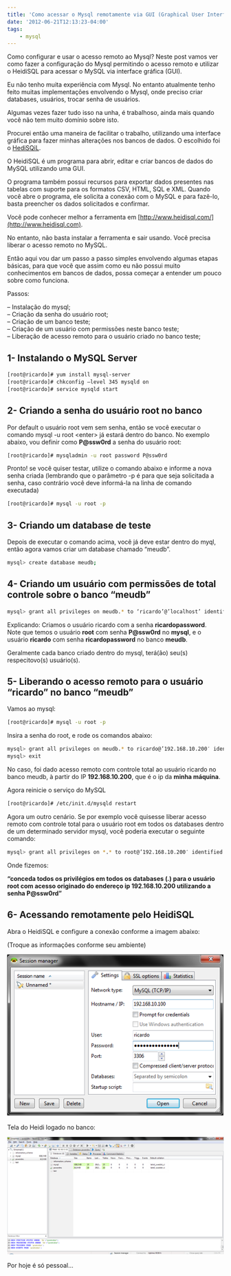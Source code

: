 ```yaml
---
title: 'Como acessar o Mysql remotamente via GUI (Graphical User Interface)'
date: '2012-06-21T12:13:23-04:00'
tags:
    - mysql
---
```


Como configurar e usar o acesso remoto ao Mysql? Neste post vamos ver como fazer a configuração do Mysql permitindo o acesso remoto e utilizar o HeidiSQL para acessar o MySQL via interface gráfica (GUI).

Eu não tenho muita experiência com Mysql. No entanto atualmente tenho feito muitas implementações envolvendo o Mysql, onde preciso criar databases, usuários, trocar senha de usuários.

Algumas vezes fazer tudo isso na unha, é trabalhoso, ainda mais quando você não tem muito domínio sobre isto.

Procurei então uma maneira de facilitar o trabalho, utilizando uma interface gráfica para fazer minhas alterações nos bancos de dados. O escolhido foi o [HediSQiL](http://www.heidisql.com).

O HeidiSQL é um programa para abrir, editar e criar bancos de dados do MySQL utilizando uma GUI.

O programa também possui recursos para exportar dados presentes nas tabelas com suporte para os formatos CSV, HTML, SQL e XML. Quando você abre o programa, ele solicita a conexão com o MySQL e para fazê-lo, basta preencher os dados solicitados e confirmar.

Você pode conhecer melhor a ferramenta em [http://www.heidisql.com/](http://www.heidisql.com).

No entanto, não basta instalar a ferramenta e sair usando. Você precisa liberar o acesso remoto no MySQL.

Então aqui vou dar um passo a passo simples envolvendo algumas etapas básicas, para que você que assim como eu não possui muito conhecimentos em bancos de dados, possa começar a entender um pouco sobre como funciona.

Passos:

– Instalação do mysql;  
– Criação da senha do usuário root;  
– Criação de um banco teste;  
– Criação de um usuário com permissões neste banco teste;  
– Liberação de acesso remoto para o usuário criado no banco teste;

## 1- Instalando o MySQL Server

```bash
[root@ricardo]# yum install mysql-server  
[root@ricardo]# chkconfig –level 345 mysqld on  
[root@ricardo]# service mysqld start
```

## 2- Criando a senha do usuário root no banco

Por default o usuário root vem sem senha, então se você executar o comando mysql -u root &lt;enter&gt; já estará dentro do banco. No exemplo abaixo, vou definir como **P@ssw0rd** a senha do usuário root:  

```bash
[root@ricardo]# mysqladmin -u root password P@ssw0rd
```

Pronto! se você quiser testar, utilize o comando abaixo e informe a nova senha criada (lembrando que o parâmetro -p é para que seja solicitada a senha, caso contrário você deve informá-la na linha de comando executada)  

```bash
[root@ricardo]# mysql -u root -p
```

## 3- Criando um database de teste

Depois de executar o comando acima, você já deve estar dentro do myql, então agora vamos criar um database chamado “meudb”.  

```bash
mysql> create database meudb;
```

## 4- Criando um usuário com permissões de total controle sobre o banco “meudb”

```bash
mysql> grant all privileges on meudb.* to ‘ricardo’@’localhost’ identified by ‘ricardopassword’;
```

Explicando: Criamos o usuário ricardo com a senha **ricardopassword**.  
Note que temos o usuário **root** com senha **P@ssw0rd** no **mysql**, e o usuário **ricardo** com senha **ricardopassword** no banco **meudb**.

Geralmente cada banco criado dentro do mysql, terá(ão) seu(s) respecitovo(s) usuário(s).

## 5- Liberando o acesso remoto para o usuário “ricardo” no banco “meudb”

Vamos ao mysql:  

```bash
[root@ricardo]# mysql -u root -p
```

Insira a senha do root, e rode os comandos abaixo:  

```bash
mysql> grant all privileges on meudb.* to ricardo@’192.168.10.200′ identified by ‘ricardopassword’;  
mysql> exit
```
No caso, foi dado acesso remoto com controle total ao usuário ricardo no banco meudb, à partir do IP **192.168.10.200**, que é o ip da **minha máquina**.

Agora reinicie o serviço do MySQL  

```bash
[root@ricardo]# /etc/init.d/mysqld restart
```

Agora um outro cenário. Se por exemplo você quisesse liberar acesso remoto com controle total para o usuário root em todos os databases dentro de um determinado servidor mysql, você poderia executar o seguinte comando:  

```bash
mysql> grant all privileges on *.* to root@’192.168.10.200′ identified by ‘P@ssw0rd’;
```
Onde fizemos:

**“conceda todos os privilégios em todos os databases (*.*) para o usuário root com acesso originado do endereço ip 192.168.10.200 utilizando a senha P@ssw0rd”**

## 6- Acessando remotamente pelo HeidiSQL

Abra o HeidiSQL e configure a conexão conforme a imagem abaixo:

(Troque as informações conforme seu ambiente)

[![1](/wp-content/uploads/2012/06/HeidiSQL1.png)](/wp-content/uploads/2012/06/HeidiSQL1.png)

Tela do Heidi logado no banco:

[![](/wp-content/uploads/2012/06/HeidiSQL2.png "HeidiSQL2")](/wp-content/uploads/2012/06/HeidiSQL2.png)

[  ](/wp-content/uploads/2012/06/HeidiSQL1.png)

Por hoje é só pessoal…

[  ](http://www.ricardomartins.com.br/wp-content/uploads/2012/06/HeidiSQL2.png)
